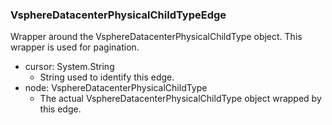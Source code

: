 ### VsphereDatacenterPhysicalChildTypeEdge
Wrapper around the VsphereDatacenterPhysicalChildType object. This wrapper is used for pagination.

- cursor: System.String
  - String used to identify this edge.
- node: VsphereDatacenterPhysicalChildType
  - The actual VsphereDatacenterPhysicalChildType object wrapped by this edge.
